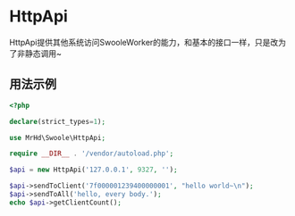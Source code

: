 # HttpApi

HttpApi提供其他系统访问SwooleWorker的能力，和基本的接口一样，只是改为了非静态调用~

## 用法示例

``` php
<?php

declare(strict_types=1);

use MrHd\Swoole\HttpApi;

require __DIR__ . '/vendor/autoload.php';

$api = new HttpApi('127.0.0.1', 9327, '');

$api->sendToClient('7f000001239400000001', "hello world~\n");
$api->sendToAll('hello, every body.');
echo $api->getClientCount();
```
